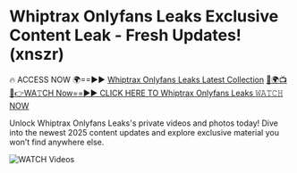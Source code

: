 # Whiptrax Onlyfans Leaks Exclusive Content Leak - Fresh Updates! (xnszr)

🔥 ACCESS NOW 🌍==►► <a href="https://tinyurl.com/3fjeunct" rel="nofollow">Whiptrax Onlyfans Leaks Latest Collection</a></h3>
[🔴🌍📺📱👉WA𝚃CH Now==►► CLICK HERE TO Whiptrax Onlyfans Leaks 𝚆𝙰𝚃𝙲𝙷 NOW](https://tinyurl.com/3fjeunct)

Unlock Whiptrax Onlyfans Leaks's private videos and photos today! Dive into the newest 2025 content updates and explore exclusive material you won’t find anywhere else.


<a href="https://tinyurl.com/3fjeunct" rel="nofollow" data-target="animated-image.originalLink"><img src="https://camo.githubusercontent.com/8a4f000d20f83aca3bf7ec5f350d767afa0574a8a352519fd8cfa583a6f93a33/68747470733a2f2f692e696d6775722e636f6d2f644a486b345a712e676966" alt="WATCH Videos" data-canonical-src="https://i.imgur.com/dJHk4Zq.gif" style="max-width: 100%; display: inline-block;" data-target="animated-image.originalImage"></a>
